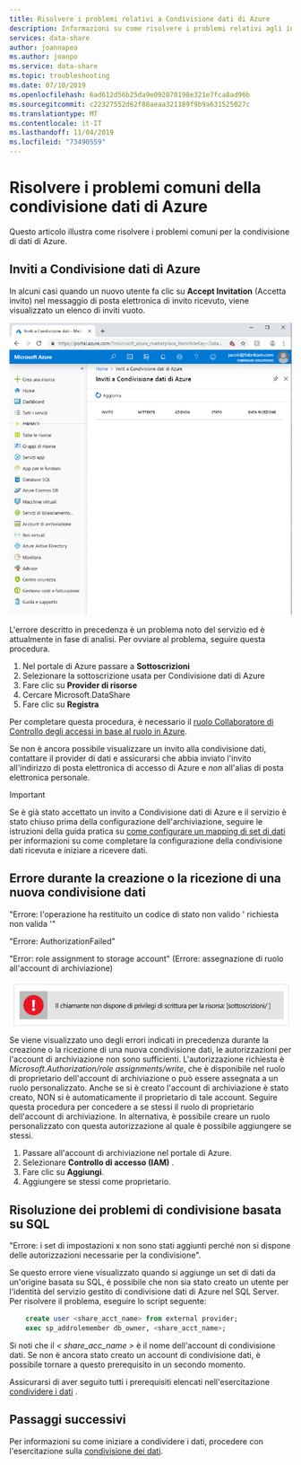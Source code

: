 ```yaml
---
title: Risolvere i problemi relativi a Condivisione dati di Azure
description: Informazioni su come risolvere i problemi relativi agli inviti e agli errori durante la creazione o la ricezione di condivisioni dati con la condivisione di dati di Azure.
services: data-share
author: joannapea
ms.author: joanpo
ms.service: data-share
ms.topic: troubleshooting
ms.date: 07/10/2019
ms.openlocfilehash: 6ad612d56b25da9e092070198e321e7fca8ad96b
ms.sourcegitcommit: c22327552d62f88aeaa321189f9b9a631525027c
ms.translationtype: MT
ms.contentlocale: it-IT
ms.lasthandoff: 11/04/2019
ms.locfileid: "73490559"
---
```

# <a name="troubleshoot-common-issues-in-azure-data-share"></a>Risolvere i problemi comuni della condivisione dati di Azure 

Questo articolo illustra come risolvere i problemi comuni per la condivisione di dati di Azure. 

## <a name="azure-data-share-invitations"></a>Inviti a Condivisione dati di Azure 

In alcuni casi quando un nuovo utente fa clic su **Accept Invitation** (Accetta invito) nel messaggio di posta elettronica di invito ricevuto, viene visualizzato un elenco di inviti vuoto. 

![Nessun invito](media/no-invites.png)

L'errore descritto in precedenza è un problema noto del servizio ed è attualmente in fase di analisi. Per ovviare al problema, seguire questa procedura. 

1. Nel portale di Azure passare a **Sottoscrizioni**
1. Selezionare la sottoscrizione usata per Condivisione dati di Azure
1. Fare clic su **Provider di risorse**
1. Cercare Microsoft.DataShare
1. Fare clic su **Registra**

Per completare questa procedura, è necessario il [ruolo Collaboratore di Controllo degli accessi in base al ruolo in Azure](https://docs.microsoft.com/azure/role-based-access-control/built-in-roles#contributor). 

Se non è ancora possibile visualizzare un invito alla condivisione dati, contattare il provider di dati e assicurarsi che abbia inviato l'invito all'indirizzo di posta elettronica di accesso di Azure e *non* all'alias di posta elettronica personale. 

> [!IMPORTANT]
> Se è già stato accettato un invito a Condivisione dati di Azure e il servizio è stato chiuso prima della configurazione dell'archiviazione, seguire le istruzioni della guida pratica su [come configurare un mapping di set di dati](how-to-configure-mapping.md) per informazioni su come completare la configurazione della condivisione dati ricevuta e iniziare a ricevere dati. 

## <a name="error-when-creating-or-receiving-a-new-data-share"></a>Errore durante la creazione o la ricezione di una nuova condivisione dati

"Errore: l'operazione ha restituito un codice di stato non valido ' richiesta non valida '"

"Errore: AuthorizationFailed"

"Error: role assignment to storage account" (Errore: assegnazione di ruolo all'account di archiviazione)

![Errore relativo ai privilegi](media/error-write-privilege.png)

Se viene visualizzato uno degli errori indicati in precedenza durante la creazione o la ricezione di una nuova condivisione dati, le autorizzazioni per l'account di archiviazione non sono sufficienti. L'autorizzazione richiesta è *Microsoft.Authorization/role assignments/write*, che è disponibile nel ruolo di proprietario dell'account di archiviazione o può essere assegnata a un ruolo personalizzato. Anche se si è creato l'account di archiviazione è stato creato, NON si è automaticamente il proprietario di tale account. Seguire questa procedura per concedere a se stessi il ruolo di proprietario dell'account di archiviazione. In alternativa, è possibile creare un ruolo personalizzato con questa autorizzazione al quale è possibile aggiungere se stessi.  

1. Passare all'account di archiviazione nel portale di Azure.
1. Selezionare **Controllo di accesso (IAM)** .
1. Fare clic su **Aggiungi**.
1. Aggiungere se stessi come proprietario.

## <a name="troubleshooting-sql-based-sharing"></a>Risoluzione dei problemi di condivisione basata su SQL

"Errore: i set di impostazioni x non sono stati aggiunti perché non si dispone delle autorizzazioni necessarie per la condivisione".

Se questo errore viene visualizzato quando si aggiunge un set di dati da un'origine basata su SQL, è possibile che non sia stato creato un utente per l'identità del servizio gestito di condivisione dati di Azure nel SQL Server.  Per risolvere il problema, eseguire lo script seguente:

```sql
    create user <share_acct_name> from external provider;     
    exec sp_addrolemember db_owner, <share_acct_name>; 
```      
Si noti che il *< share_acc_name >* è il nome dell'account di condivisione dati. Se non è ancora stato creato un account di condivisione dati, è possibile tornare a questo prerequisito in un secondo momento.         

Assicurarsi di aver seguito tutti i prerequisiti elencati nell'esercitazione [condividere i dati](share-your-data.md) .

## <a name="next-steps"></a>Passaggi successivi

Per informazioni su come iniziare a condividere i dati, procedere con l'esercitazione sulla [condivisione dei dati](share-your-data.md).

